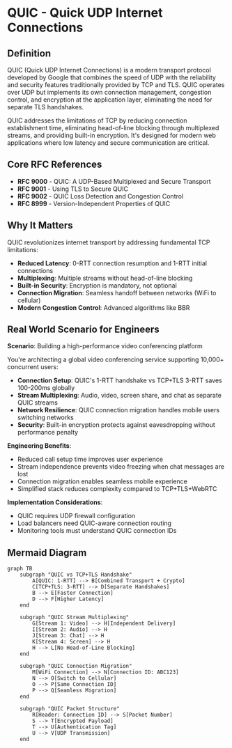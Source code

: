 # QUIC - Quick UDP Internet Connections

## Definition

QUIC (Quick UDP Internet Connections) is a modern transport protocol developed by Google that combines the speed of UDP with the reliability and security features traditionally provided by TCP and TLS. QUIC operates over UDP but implements its own connection management, congestion control, and encryption at the application layer, eliminating the need for separate TLS handshakes.

QUIC addresses the limitations of TCP by reducing connection establishment time, eliminating head-of-line blocking through multiplexed streams, and providing built-in encryption. It's designed for modern web applications where low latency and secure communication are critical.

## Core RFC References

- **RFC 9000** - QUIC: A UDP-Based Multiplexed and Secure Transport
- **RFC 9001** - Using TLS to Secure QUIC
- **RFC 9002** - QUIC Loss Detection and Congestion Control
- **RFC 8999** - Version-Independent Properties of QUIC

## Why It Matters

QUIC revolutionizes internet transport by addressing fundamental TCP limitations:

- **Reduced Latency**: 0-RTT connection resumption and 1-RTT initial connections
- **Multiplexing**: Multiple streams without head-of-line blocking
- **Built-in Security**: Encryption is mandatory, not optional
- **Connection Migration**: Seamless handoff between networks (WiFi to cellular)
- **Modern Congestion Control**: Advanced algorithms like BBR

## Real World Scenario for Engineers

**Scenario**: Building a high-performance video conferencing platform

You're architecting a global video conferencing service supporting 10,000+ concurrent users:

- **Connection Setup**: QUIC's 1-RTT handshake vs TCP+TLS 3-RTT saves 100-200ms globally
- **Stream Multiplexing**: Audio, video, screen share, and chat as separate QUIC streams
- **Network Resilience**: QUIC connection migration handles mobile users switching networks
- **Security**: Built-in encryption protects against eavesdropping without performance penalty

**Engineering Benefits**:
- Reduced call setup time improves user experience
- Stream independence prevents video freezing when chat messages are lost
- Connection migration enables seamless mobile experience
- Simplified stack reduces complexity compared to TCP+TLS+WebRTC

**Implementation Considerations**:
- QUIC requires UDP firewall configuration
- Load balancers need QUIC-aware connection routing
- Monitoring tools must understand QUIC connection IDs

## Mermaid Diagram

```mermaid
graph TB
    subgraph "QUIC vs TCP+TLS Handshake"
        A[QUIC: 1-RTT] --> B[Combined Transport + Crypto]
        C[TCP+TLS: 3-RTT] --> D[Separate Handshakes]
        B --> E[Faster Connection]
        D --> F[Higher Latency]
    end
    
    subgraph "QUIC Stream Multiplexing"
        G[Stream 1: Video] --> H[Independent Delivery]
        I[Stream 2: Audio] --> H
        J[Stream 3: Chat] --> H
        K[Stream 4: Screen] --> H
        H --> L[No Head-of-Line Blocking]
    end
    
    subgraph "QUIC Connection Migration"
        M[WiFi Connection] --> N[Connection ID: ABC123]
        N --> O[Switch to Cellular]
        O --> P[Same Connection ID]
        P --> Q[Seamless Migration]
    end
    
    subgraph "QUIC Packet Structure"
        R[Header: Connection ID] --> S[Packet Number]
        S --> T[Encrypted Payload]
        T --> U[Authentication Tag]
        U --> V[UDP Transmission]
    end
```
